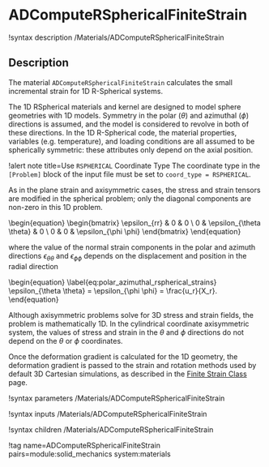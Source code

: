 # ADComputeRSphericalFiniteStrain

!syntax description /Materials/ADComputeRSphericalFiniteStrain

## Description

The material `ADComputeRSphericalFiniteStrain` calculates the small incremental
strain for 1D R-Spherical systems.

The 1D RSpherical materials and kernel are designed to model sphere geometries
with 1D models. Symmetry in the polar ($\theta$) and azimuthal ($\phi$)
directions is assumed, and the model is considered to revolve in both of these
directions.  In the 1D R-Spherical code, the material properties, variables
(e.g. temperature), and loading conditions are all assumed to be spherically
symmetric: these attributes only depend on the axial position.

!alert note title=Use `RSPHERICAL` Coordinate Type
The coordinate type in the `[Problem]` block of the input file must be set to
`coord_type = RSPHERICAL`.

As in the plane strain and axisymmetric cases, the stress and strain tensors are
modified in the spherical problem; only the diagonal components are non-zero in
this 1D problem.

\begin{equation}
\begin{bmatrix}
\epsilon_{rr} & 0 & 0 \\
0 & \epsilon_{\theta \theta} & 0 \\
0 & 0 & \epsilon_{\phi \phi}
\end{bmatrix}
\end{equation}

where the value of the normal strain components in the polar and azimuth
directions $\epsilon_{\theta \theta}$ and $\epsilon_{\phi \phi}$ depends on the
displacement and position in the radial direction

\begin{equation}
  \label{eq:polar_azimuthal_rspherical_strains}
  \epsilon_{\theta \theta} = \epsilon_{\phi \phi} = \frac{u_r}{X_r}.
\end{equation}

Although axisymmetric problems solve for 3D stress and strain fields, the
problem is mathematically 1D. In the cylindrical coordinate axisymmetric system,
the values of stress and strain in the $\theta$ and $\phi$ directions do not
depend on the $\theta$ or $\phi$ coordinates.

Once the deformation gradient is calculated for the 1D geometry, the deformation
gradient is passed to the strain and rotation methods used by default 3D
Cartesian simulations, as described in the [Finite Strain Class](ADComputeFiniteStrain.md) page.

!syntax parameters /Materials/ADComputeRSphericalFiniteStrain

!syntax inputs /Materials/ADComputeRSphericalFiniteStrain

!syntax children /Materials/ADComputeRSphericalFiniteStrain

!tag name=ADComputeRSphericalFiniteStrain pairs=module:solid_mechanics system:materials
